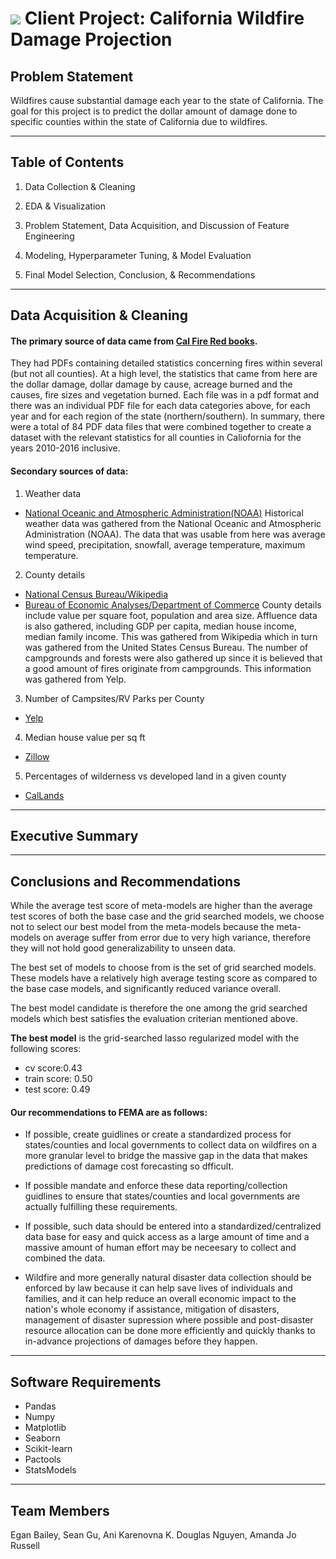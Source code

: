 # ![](https://ga-dash.s3.amazonaws.com/production/assets/logo-9f88ae6c9c3871690e33280fcf557f33.png) Client Project: California Wildfire Damage Projection

## Problem Statement

Wildfires cause substantial damage each year to the state of California. The goal for this project is to predict the dollar amount of damage done to specific counties within the state of California due to wildfires.


---

## Table of Contents

1. Data Collection & Cleaning

2. EDA & Visualization

3. Problem Statement, Data Acquisition, and Discussion of Feature Engineering

4. Modeling, Hyperparameter Tuning, & Model Evaluation

5. Final Model Selection, Conclusion, & Recommendations


---

## Data Acquisition & Cleaning

#### The primary source of data came from [Cal Fire Red books](https://www.fire.ca.gov/fire_protection/fire_protection_fire_info_redbooks). 
They had PDFs containing detailed statistics concerning fires within several (but not all counties). At a high level, the statistics that came from here are the dollar damage, dollar damage by cause, acreage burned and the causes, fire sizes and vegetation burned. Each file was in a pdf format and there was an individual PDF file for each data categories above, for each year and for each region of the state (northern/southern). In summary, there were a total of 84 PDF data files that were combined together to create a dataset with the relevant statistics for all counties in Caliofornia for the years 2010-2016 inclusive. 

#### Secondary sources of data: 

1. Weather data
- [National Oceanic and Atmospheric Administration(NOAA)](https://www.ncdc.noaa.gov/cdo-web/search)
Historical weather data was gathered from the National Oceanic and Atmospheric Administration (NOAA). The data that was usable from here was average wind speed, precipitation, snowfall, average temperature, maximum temperature.

2. County details 
- [National Census Bureau/Wikipedia](https://en.wikipedia.org/wiki/List_of_counties_in_California)
- [Bureau of Economic Analyses/Department of Commerce](https://www.bea.gov/data/gdp/gdp-county)
County details include value per square foot, population and area size. Affluence data is also gathered, including GDP per capita, median house income, median family income. This was gathered from Wikipedia which in turn was gathered from the United States Census Bureau.  The number of campgrounds and forests were also gathered up since it is believed that a good amount of fires originate from campgrounds. This information was gathered from Yelp.

3. Number of Campsites/RV Parks per County
- [Yelp](https://www.yelp.com/search?find_desc=RV%20Parks&find_loc=Yolo%20County%2C%20CA&cflt=rvparks%2Ccampgrounds)

4. Median house value per sq ft
- [Zillow](https://www.zillow.com/research/data/)

5. Percentages of wilderness vs developed land in a given county 
- [CalLands](https://callands.ucanr.edu/data.html)


---

## Executive Summary



---

## Conclusions and Recommendations

While the average test score of meta-models are higher than the average test scores of both the base case and the grid searched models, we choose not to select our best model from the meta-models because the meta-models on average suffer from error due to very high variance, therefore they will not hold good generalizability to unseen data. 

The best set of models to choose from is the set of grid searched models. These models have a relatively high average testing score as compared to the base case models, and significantly reduced variance overall. 

The best model candidate is therefore the one among the grid searched models which best satisfies the evaluation criterian mentioned above. 

**The best model** is the grid-searched lasso regularized model with the following scores: 
- cv score:0.43
- train score: 0.50
- test score: 0.49


#### Our recommendations to FEMA are as follows: 
    
- If possible, create guidlines or create a standardized process for states/counties and local governments to collect data on wildfires on a more granular level to bridge the massive gap in the data that makes predictions of damage cost forecasting so dfficult. 

- If possible mandate and enforce these data reporting/collection guidlines to ensure that states/counties and local governments are actually fulfilling these requirements. 

- If possible, such data should be entered into a standardized/centralized data base for easy and quick access as a large amount of time and a massive amount of human effort may be neceesary to collect and combined the data. 

- Wildfire and more generally natural disaster data collection should be enforced by law because it can help save lives of individuals and families, and it can help reduce an overall economic impact to the nation's whole economy if assistance, mitigation of disasters, management of disaster supression where possible and post-disaster resource allocation can be done more efficiently and quickly thanks to in-advance projections of damages before they happen. 


---

## Software Requirements

- Pandas
- Numpy
- Matplotlib
- Seaborn
- Scikit-learn
- Pactools
- StatsModels


---

## Team Members

Egan Bailey, Sean Gu, Ani Karenovna K. Douglas Nguyen, Amanda Jo Russell